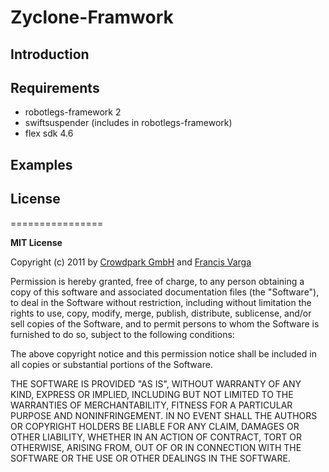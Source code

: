 # Zyclone-Framwork

## Introduction

## Requirements

- robotlegs-framework 2
- swiftsuspender (includes in robotlegs-framework)
- flex sdk 4.6

## Examples


## License
================

__MIT License__

Copyright (c) 2011 by [Crowdpark GmbH](http://crowdpark.com) and [Francis Varga](http://varga-multimedia.com)

Permission is hereby granted, free of charge, to any person obtaining a copy of this software and associated documentation files (the "Software"), to deal in the Software without restriction, including without limitation the rights to use, copy, modify, merge, publish, distribute, sublicense, and/or sell copies of the Software, and to permit persons to whom the Software is furnished to do so, subject to the following conditions:

The above copyright notice and this permission notice shall be included in all copies or substantial portions of the Software.

THE SOFTWARE IS PROVIDED "AS IS", WITHOUT WARRANTY OF ANY KIND, EXPRESS OR IMPLIED, INCLUDING BUT NOT LIMITED TO THE WARRANTIES OF MERCHANTABILITY, FITNESS FOR A PARTICULAR PURPOSE AND NONINFRINGEMENT. IN NO EVENT SHALL THE AUTHORS OR COPYRIGHT HOLDERS BE LIABLE FOR ANY CLAIM, DAMAGES OR OTHER LIABILITY, WHETHER IN AN ACTION OF CONTRACT, TORT OR OTHERWISE, ARISING FROM, OUT OF OR IN CONNECTION WITH THE SOFTWARE OR THE USE OR OTHER DEALINGS IN THE SOFTWARE.